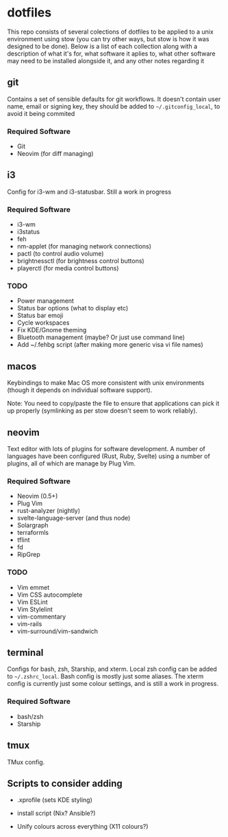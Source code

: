 # dotfiles

This repo consists of several colections of dotfiles to be applied to a unix
environment using stow (you can try other ways, but stow is how it was designed
to be done). Below is a list of each collection along with a description of what
it's for, what software it aplies to, what other software may need to be
installed alongside it, and any other notes regarding it

## git

Contains a set of sensible defaults for git workflows. It doesn't contain user
name, email or signing key, they should be added to `~/.gitconfig_local`, to
avoid it being commited

### Required Software

- Git
- Neovim (for diff managing)

## i3

Config for i3-wm and i3-statusbar. Still a work in progress

### Required Software

* i3-wm
* i3status
* feh
* nm-applet (for managing network connections)
* pactl (to control audio volume)
* brightnessctl (for brightness control buttons)
* playerctl (for media control buttons)

### TODO

* Power management
* Status bar options (what to display etc)
* Status bar emoji
* Cycle workspaces
* Fix KDE/Gnome theming
* Bluetooth management (maybe? Or just use command line)
* Add ~/.fehbg script (after making more generic visa vi file names)

## macos

Keybindings to make Mac OS more consistent with unix environments (though it
depends on individual software support).

Note: You need to copy/paste the file to ensure that applications can pick it up
properly (symlinking as per stow doesn't seem to work reliably).

## neovim

Text editor with lots of plugins for software development. A number of languages
have been configured (Rust, Ruby, Svelte) using a number of plugins, all of
which are manage by Plug Vim.

### Required Software

* Neovim (0.5+)
* Plug Vim
* rust-analyzer (nightly)
* svelte-language-server (and thus node)
* Solargraph
* terraformls
* tflint
* fd
* RipGrep

### TODO
* Vim emmet
* Vim CSS autocomplete
* Vim ESLint
* Vim Stylelint
* vim-commentary
* vim-rails
* vim-surround/vim-sandwich

## terminal

Configs for bash, zsh, Starship, and xterm. Local zsh config can be added to
`~/.zshrc_local`. Bash config is mostly just some aliases. The xterm config is
currently just some colour settings, and is still a work in progress.

### Required Software

* bash/zsh
* Starship

## tmux

TMux config.

## Scripts to consider adding
* .xprofile (sets KDE styling)

* install script (Nix? Ansible?)
* Unify colours across everything (X11 colours?)
